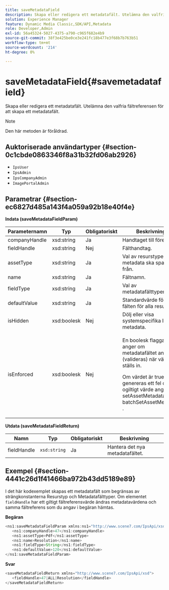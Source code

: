 ```yaml
---
title: saveMetadataField
description: Skapa eller redigera ett metadatafält. Utelämna den valfria fältreferensen för att skapa ett metadatafält.
solution: Experience Manager
feature: Dynamic Media Classic,SDK/API,Metadata
role: Developer,Admin
exl-id: 56a45324-5027-4375-a790-c965f682e4b9
source-git-commit: 38f3e425be0ce3e241fc18b477e3f68b7b763b51
workflow-type: tm+mt
source-wordcount: '214'
ht-degree: 0%

---
```


# saveMetadataField{#savemetadatafield}

Skapa eller redigera ett metadatafält. Utelämna den valfria fältreferensen för att skapa ett metadatafält.

>[!NOTE]
>
>Den här metoden är föråldrad.

## Auktoriserade användartyper {#section-0c1cbde0863346f8a31b32fd06ab2926}

* `IpsUser`
* `IpsAdmin`
* `IpsCompanyAdmin`
* `ImagePortalAdmin`

## Parametrar {#section-ec6827d485a143f4a059a92b18e40f4e}

**Indata (saveMetadataFieldParam)**

<table id="table_C944A44352F2475A89CE86F3DB1B648A"> 
 <thead> 
  <tr> 
   <th colname="col1" class="entry"> Parameternamn </th> 
   <th colname="col2" class="entry"> Typ </th> 
   <th colname="col3" class="entry"> Obligatoriskt </th> 
   <th colname="col4" class="entry"> Beskrivning </th> 
  </tr> 
 </thead>
 <tbody> 
  <tr> 
   <td colname="col1"> <span class="codeph"> <span class="varname"> companyHandle </span> </span> </td> 
   <td colname="col2"> <span class="codeph"> xsd:string</span> </td> 
   <td colname="col3"> Ja </td> 
   <td colname="col4"> Handtaget till företaget. </td> 
  </tr> 
  <tr> 
   <td colname="col1"> <span class="codeph"> <span class="varname"> fieldHandle </span> </span> </td> 
   <td colname="col2"> <span class="codeph"> xsd:string</span> </td> 
   <td colname="col3"> Nej </td> 
   <td colname="col4"> Fälthandtag. </td> 
  </tr> 
  <tr> 
   <td colname="col1"> <span class="codeph"> <span class="varname"> assetType </span> </span> </td> 
   <td colname="col2"> <span class="codeph"> xsd:string</span> </td> 
   <td colname="col3"> Ja </td> 
   <td colname="col4"> Val av resurstyper som metadata ska sparas från. </td> 
  </tr> 
  <tr> 
   <td colname="col1"> <span class="codeph"> <span class="varname"> name</span> </span> </td> 
   <td colname="col2"> <span class="codeph"> xsd:string</span> </td> 
   <td colname="col3"> Ja </td> 
   <td colname="col4"> Fältnamn. </td> 
  </tr> 
  <tr> 
   <td colname="col1"> <span class="codeph"> <span class="varname"> fieldType </span> </span> </td> 
   <td colname="col2"> <span class="codeph"> xsd:string</span> </td> 
   <td colname="col3"> Ja </td> 
   <td colname="col4"> Val av metadatafälttyper. </td> 
  </tr> 
  <tr> 
   <td colname="col1"> <span class="codeph"> <span class="varname"> defaultValue </span> </span> </td> 
   <td colname="col2"> <span class="codeph"> xsd:string</span> </td> 
   <td colname="col3"> Ja </td> 
   <td colname="col4"> Standardvärde för fälten för alla resurser. </td> 
  </tr> 
  <tr> 
   <td colname="col1"> <span class="codeph"> <span class="varname"> isHidden </span> </span> </td> 
   <td colname="col2"> <span class="codeph"> xsd:boolesk</span> </td> 
   <td colname="col3"> Nej </td> 
   <td colname="col4"> Dölj eller visa systemspecifika IPS-metadata. </td> 
  </tr> 
  <tr> 
   <td colname="col1"><span class="codeph"><span class="varname"> isEnforced</span></span> </td> 
   <td colname="col2"><span class="codeph"> xsd:boolesk</span> </td> 
   <td colname="col3"> <p>Nej </p> </td> 
   <td colname="col4"> <p>En boolesk flagga som anger om metadatafältet används (valideras) när värdet ställs in. </p> <p>Om värdet är true genereras ett fel om ett ogiltigt värde anges i <span class="codeph"> setAssetMetadata </span> /<span class="codeph"> batchSetAssetMetadata </span>. </p> </td> 
  </tr> 
 </tbody> 
</table>

**Utdata (saveMetadataFieldReturn)**

| Namn | Typ | Obligatoriskt | Beskrivning |
|---|---|---|---|
| fieldHandle | `xsd:string` | Ja | Hantera det nya metadatafältet. |

## Exempel {#section-4441c26d1f41466ba972b43dd5189e89}

I det här kodexemplet skapas ett metadatafält som begränsas av strängkonstanterna Resurstyp och Metadatafälttyper. Om elementet `fieldHandle` har ett giltigt fältreferensvärde ändras metadatavärdena och samma fältreferens som du angav i begäran hämtas.

**Begäran**

```java
<ns1:saveMetadataFieldParam xmlns:ns1="http://www.scene7.com/IpsApi/xsd">
   <ns1:companyHandle>47</ns1:companyHandle>
   <ns1:assetType>Pdf</ns1:assetType>
   <ns1:name>Resolution</ns1:name>
   <ns1:fieldType>String</ns1:fieldType>
   <ns1:defaultValue>120</ns1:defaultValue>
</ns1:saveMetadataFieldParam>
```

**Svar**

```java
<saveMetadataFieldReturn xmlns="http://www.scene7.com/IpsApi/xsd">
   <fieldHandle>47|ALL|Resolution</fieldHandle>
</saveMetadataFieldReturn>
```
